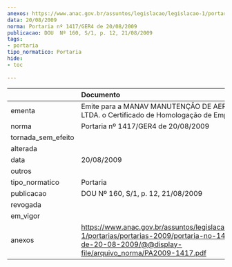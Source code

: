 ```yaml
---
anexos: https://www.anac.gov.br/assuntos/legislacao/legislacao-1/portarias/portarias-2009/portaria-no-1417-ger4-de-20-08-2009/@@display-file/arquivo_norma/PA2009-1417.pdf
data: 20/08/2009
norma: Portaria nº 1417/GER4 de 20/08/2009
publicacao: DOU  Nº 160, S/1, p. 12, 21/08/2009
tags:
- portaria
tipo_normatico: Portaria
hide: 
- toc 
 
---
```


|                    | Documento                                                                                                                                                          |
|:-------------------|:-------------------------------------------------------------------------------------------------------------------------------------------------------------------|
| ementa             | Emite para a MANAV MANUTENÇÃO DE AERONAVES LTDA. o Certificado de Homologação de Empresa.                                                                          |
| norma              | Portaria nº 1417/GER4 de 20/08/2009                                                                                                                                |
| tornada_sem_efeito |                                                                                                                                                                    |
| alterada           |                                                                                                                                                                    |
| data               | 20/08/2009                                                                                                                                                         |
| outros             |                                                                                                                                                                    |
| tipo_normatico     | Portaria                                                                                                                                                           |
| publicacao         | DOU  Nº 160, S/1, p. 12, 21/08/2009                                                                                                                                |
| revogada           |                                                                                                                                                                    |
| em_vigor           |                                                                                                                                                                    |
| anexos             | https://www.anac.gov.br/assuntos/legislacao/legislacao-1/portarias/portarias-2009/portaria-no-1417-ger4-de-20-08-2009/@@display-file/arquivo_norma/PA2009-1417.pdf |